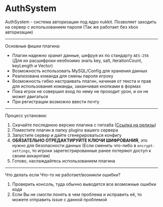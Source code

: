 # AuthSystem

AuthSystem - система авторизации под ядро nukkit. Позволяет заходить на сервер с использованием пароля (Так же работает без xbox авторизации)

---

Основные фишки плагина:
- Плагин надежно хранит данные, шефруя их по стандарту `AES-256` (Для их расшифроки необхоимо знать key, salt, iterationCount, keyLength и Vector)
- Возможность использовать MySQL/Config для хранения данных
- Реализована команда для смены пароля игроку
- Возможность гибко настраивать плагин, начиная от текста и прав для использования команды, заканчивая кнопками в формах
- Пока игрок не совершил вход по нему не проходит урон, и он не может двигаться
- При регистрации возможно ввести почту

---

Процесс установки:
1. Скачайте последнюю версию плагина с гитхаба ([Ссылка на релизы](https://github.com/Toper9636/AuthSystem/releases/))
2. Поместите плагин в папку plugins вашего сервера
3. Запустите сервер и дайте сгенерироваться конфигу
4. **ОБЯЗАТЕЛЬНО ОТРЕДАКТИРУЙТЕ КЛЮЧИ ШИФРОВАНИЯ**, это нужно для безопасности данных (Если сменить что-либо в `encrypt-settings`, то игроки зарегестрированные ранее потеряют доступ к своим аккаунтам)
5. Готово, наслаждайтесь использованием плагина

---

Что делать если Что-то не работает/возникли ошибки?
1. Проверить консоль, туда обычно выводятся все возможные ошибки кода
2. Если Вы не смогли понять в чем проблема и исправить её, то можете отправить issue с данной проблемой
